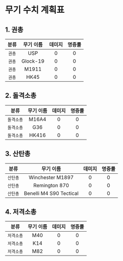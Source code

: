 # 무기 수치 계획표

## 1. 권총
| 분류 | 무기 이름 | 데미지 | 명중률 |
| :---: | :---: | :---: | :---: |
| `권총` | USP | 0 | 0 |
| `권총` | Glock-19 | 0 | 0 |
| `권총` | M1911 | 0 | 0 |
| `권총` | HK45 | 0 | 0 |

## 2. 돌격소총
| 분류 | 무기 이름 | 데미지 | 명중률 |
| :---: | :---: | :---: | :---: |
| `돌격소총` | M16A4 | 0 | 0 |
| `돌격소총` | G36 | 0 | 0 |
| `돌격소총` | HK416 | 0 | 0 |

## 3. 산탄총
| 분류 | 무기 이름 | 데미지 | 명중률 |
| :---: | :---: | :---: | :---: |
| `산탄총` | Winchester M1897 | 0 | 0 |
| `산탄총` | Remington 870 | 0 | 0 |
| `산탄총` | Benelli M4 S90 Tectical | 0 | 0 |

## 4. 저격소총
| 분류 | 무기 이름 | 데미지 | 명중률 |
| :---: | :---: | :---: | :---: |
| `저격소총` | M40 | 0 | 0 |
| `저격소총` | K14 | 0 | 0 |
| `저격소총` | M82 | 0 | 0 |
